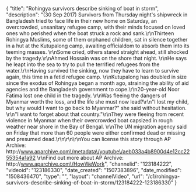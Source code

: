{
    "title": "Rohingya survivors describe sinking of boat in storm",
    "description": "(30 Sep 2017) Survivors from Thursday night's shipwreck in Bangladesh tried to face life in their new home on Saturday, an overcrowded, unsanitary refugee camp, with their minds focused on loved ones who perished when the boat struck a rock and sank.\r\nThirteen Rohingya Muslims, some of them orphaned children, sat in silence together in a hut at the Kutupalong camp, awaiting officialdom to absorb them into its teeming masses. \r\nSome cried, others stared straight ahead, still shocked by the tragedy.\r\nAhmed Hossain was on the shore that night. \r\nHe says he leapt into the sea to try to pull the terrified refugees from the water.\r\nHaving survived the sinking, now they have to learn to survive again, this time in a fetid refugee camp. \r\nKutupalong has doubled in size since the exodus of Rohingya began a month ago, straining the ability of aid agencies and the Bangladesh government to cope.\r\n20-year-old Noor Fatima lost one child in the tragedy. \r\nWas fleeing the dangers of Myanmar worth the loss, and the life she must now lead?\r\n\"I lost my child, but why would I want to go back to Myanmar?\" she said without hesitation. \r\n\"I want to forget about that country.\"\r\nThey were fleeing from recent violence in Myanmar when their overcrowded boat capsized in rough weather near shore in the Bay of Bengal. \r\nThe UN migration agency said on Friday that more than 60 people were either confirmed dead or missing and presumed dead.\r\n\r\n\r\nYou can license this story through AP Archive: http:\/\/www.aparchive.com\/metadata\/youtube\/aeb033a4b8900d4e12cc2255354a1a92 \r\nFind out more about AP Archive: http:\/\/www.aparchive.com\/HowWeWork",
    "channelid": "123184222",
    "videoid": "123186330",
    "date_created": "1507383896",
    "date_modified": "1508436470",
    "type": "",
    "layout": "channelVideo",
    "url": "\/c1\/rohingya-survivors-describe-sinking-of-boat-in-storm\/123184222-123186330"
}